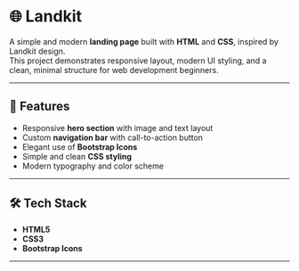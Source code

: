 # 🌐 Landkit

A simple and modern **landing page** built with **HTML** and **CSS**, inspired by Landkit design.  
This project demonstrates responsive layout, modern UI styling, and a clean, minimal structure for web development beginners.

---

## 🚀 Features 

- Responsive **hero section** with image and text layout  
- Custom **navigation bar** with call-to-action button  
- Elegant use of **Bootstrap Icons**  
- Simple and clean **CSS styling**  
- Modern typography and color scheme  

---

## 🛠️ Tech Stack

- **HTML5**
- **CSS3**
- **Bootstrap Icons**

--- 


